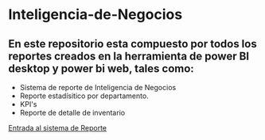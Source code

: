 
# Inteligencia-de-Negocios

## En este repositorio esta compuesto por todos los reportes creados en la herramienta de power BI desktop y power bi web, tales como:  

- Sistema de reporte de Inteligencia de Negocios
- Reporte estadísitico por departamento.
- KPI's
- Reporte de detalle de inventario  


[Entrada al sistema de Reporte](https://app.powerbi.com/view?r=eyJrIjoiYjQ5MzM5OTUtMzBhNC00MTRmLWIwOGEtZjQxMjE0ZjU5ZmY1IiwidCI6IjY1OGYzMWY0LTg5YjEtNDJlMC1iYWNlLWYzMTkwNDBkZmRmOSIsImMiOjF9)

